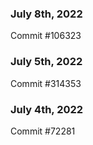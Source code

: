 ### July 8th, 2022

Commit #106323

### July 5th, 2022

Commit #314353


### July 4th, 2022

Commit #72281

